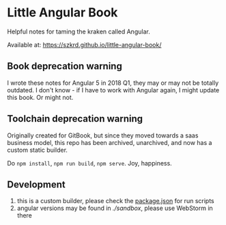# Little Angular Book

Helpful notes for taming the kraken called Angular.

Available at: https://szkrd.github.io/little-angular-book/

## Book deprecation warning

I wrote these notes for Angular 5 in 2018 Q1, they may or may not be totally
outdated. I don't know - if I have to work with Angular again, I might
update this book. Or might not.

## Toolchain deprecation warning

Originally created for GitBook, but since they moved towards a saas business model,
this repo has been archived, unarchived, and now has a custom static builder.

Do `npm install`, `npm run build`, `npm serve`. Joy, happiness.

## Development

1. this is a custom builder, please check the [package.json](./package.json) for run scripts
2. angular versions may be found in _./sandbox_, please use WebStorm in there
